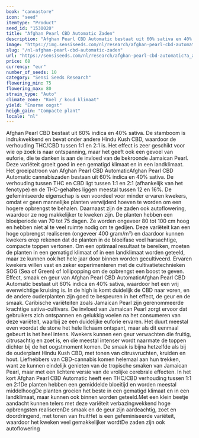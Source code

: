 ```yaml
---
book: "cannastore"
icon: "seed"
itemtype: "Product"
seed_id: "1530020"
title: "Afghan Pearl CBD Automatic Zaden"
description: "Afghan Pearl CBD Automatic bestaat uit 60% sativa en 40% indica. De verhouding tussen THC en CBD is 1:1 of 2:1. De high is ontspannend en vrolijk."
image: "https://img.sensiseeds.com/nl/research/afghan-pearl-cbd-automatic-image.png"
slug: "/nl-afghan-pearl-cbd-automatic-zaden"
url: "https://sensiseeds.com/nl/research/afghan-pearl-cbd-automatic?a_aid=cannastore"
price: 68
currency: "eur"
number_of_seeds: 10
category: "Sensi Seeds Research"
flowering_min: 75
flowering_max: 80
strain_type: "Auto"
climate_zone: "Koel / koud klimaat"
yield: "Enorme oogst"
heigh_gain: "Compacte plant"
locale: "nl"
---
```

Afghan Pearl CBD bestaat uit 60% indica en 40% sativa. De stamboom is indrukwekkend en bevat onder andere Hindu Kush CBD, waardoor de verhouding THC/CBD tussen 1:1 en 2:1 is. Het effect is zeer geschikt voor wie op zoek is naar ontspanning, maar het geeft ook een gevoel van euforie, die te danken is aan de invloed van de bekroonde Jamaican Pearl. Deze variëteit groeit goed in een gematigd klimaat en in een landklimaat. Het groeipatroon van Afghan Pearl CBD AutomaticAfghan Pearl CBD Automatic cannabiszaden bestaan uit 60% indica en 40% sativa. De verhouding tussen THC en CBD ligt tussen 1:1 en 2:1 (afhankelijk van het fenotype) en de THC-gehaltes liggen meestal tussen 12 en 16%. De gefeminiseerde eigenschap is een voordeel voor minder ervaren kwekers, omdat er geen mannelijke planten verwijderd hoeven te worden om een hogere opbrengst te behalen. Daarnaast zijn de zaden ook autoflowering, waardoor ze nog makkelijker te kweken zijn. De planten hebben een bloeiperiode van 70 tot 75 dagen. Ze worden ongeveer 80 tot 100 cm hoog en hebben niet al te veel ruimte nodig om te gedijen. Deze variëteit kan een hoge opbrengst realiseren (ongeveer 400 gram/m²) en daardoor kunnen kwekers erop rekenen dat de planten in de bloeifase veel harsachtige, compacte toppen vertonen. Om een optimaal resultaat te bereiken, moeten de planten in een gematigd klimaat of in een landklimaat worden geteeld, maar ze kunnen ook het hele jaar door binnen worden gecultiveerd. Ervaren kwekers willen vast en zeker experimenteren met de cultivatietechnieken SOG (Sea of Green) of lollipopping om de opbrengst een boost te geven. Effect, smaak en geur van Afghan Pearl CBD AutomaticAfghan Pearl CBD Automatic bestaat uit 60% indica en 40% sativa, waardoor het een vrij evenwichtige kruising is. In de high is komt duidelijk de CBD naar voren, en de andere ouderplanten zijn goed te bespeuren in het effect, de geur en de smaak. Caribische variëteiten zoals Jamaican Pearl zijn gerenommeerde krachtige sativa-cultivars. De invloed van Jamaican Pearl zorgt ervoor dat gebruikers zich ontspannen en gelukkig voelen na het consumeren van deze variëteit, waarbij ze een duidelijke euforie ervaren. Het duurt meestal even voordat de stone het hele lichaam ontspant, maar als dit eenmaal gebeurt is het heel intens. Kwekers kunnen een geur verwachten die fruitig, citrusachtig en zoet is, en die meestal intenser wordt naarmate de toppen dichter bij de het oogstmoment komen. De smaak is bijna hetzelfde als bij de ouderplant Hindu Kush CBD, met tonen van citrusvruchten, kruiden en hout. Liefhebbers van CBD-cannabis komen helemaal aan hun trekken, want ze kunnen eindelijk genieten van de tropische smaken van Jamaican Pearl, maar met een lichtere versie van de vrolijke cerebrale effecten. In het kort Afghan Pearl CBD Automatic heeft een THC/CBD verhouding tussen 1:1 en 2:1De planten hebben een gemiddelde bloeitijd en worden meestal middelhoogDe planten groeien het beste in een gematigd klimaat en in een landklimaat, maar kunnen ook binnen worden geteeld.Met een klein beetje aandacht kunnen telers met deze variëteit verbazingwekkend hoge opbrengsten realiserenDe smaak en de geur zijn aardeachtig, zoet en doordringend, met tonen van fruitHet is een gefeminiseerde variëteit, waardoor het kweken veel gemakkelijker wordtDe zaden zijn ook autoflowering
